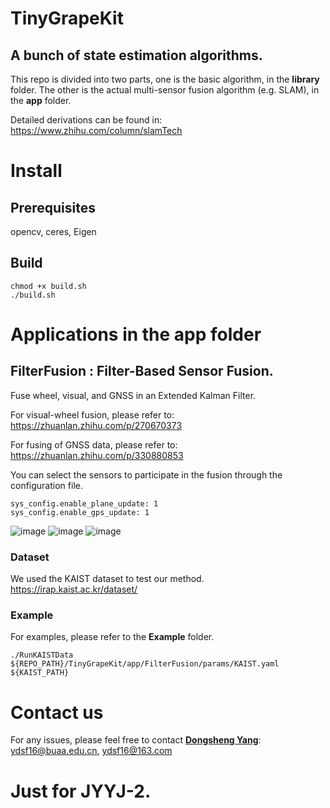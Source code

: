 # TinyGrapeKit
## A bunch of state estimation algorithms.
This repo is divided into two parts, one is the basic algorithm, in the **library** folder. The other is the actual multi-sensor fusion algorithm (e.g. SLAM), in the **app** folder.

Detailed derivations can be found in: https://www.zhihu.com/column/slamTech

# Install
## Prerequisites
opencv, ceres, Eigen

## Build 
```
chmod +x build.sh
./build.sh
```

# Applications in the **app** folder
## FilterFusion : Filter-Based Sensor Fusion. 
Fuse wheel, visual, and GNSS in an Extended Kalman Filter.

For visual-wheel fusion, please refer to: https://zhuanlan.zhihu.com/p/270670373

For fusing of GNSS data, please refer to: https://zhuanlan.zhihu.com/p/330880853

You can select the sensors to participate in the fusion through the configuration file.
```
sys_config.enable_plane_update: 1
sys_config.enable_gps_update: 1
```

![image](https://github.com/ydsf16/TinyGrapeKit/blob/master/app/FilterFusion/doc/Visual-Wheel-GNSS-Localization.png)
![image](https://github.com/ydsf16/TinyGrapeKit/blob/master/app/FilterFusion/doc/VWO-MSCKF.png)
![image](https://github.com/ydsf16/TinyGrapeKit/blob/master/app/FilterFusion/doc/SIM.png)

### Dataset 
We used the KAIST dataset to test our method. https://irap.kaist.ac.kr/dataset/

### Example
For examples, please refer to the **Example** folder.
```
./RunKAISTData ${REPO_PATH}/TinyGrapeKit/app/FilterFusion/params/KAIST.yaml ${KAIST_PATH}
```

# Contact us
For any issues, please feel free to contact **[Dongsheng Yang](https://github.com/ydsf16)**: <ydsf16@buaa.edu.cn>, <ydsf16@163.com>

# Just for JYYJ-2.